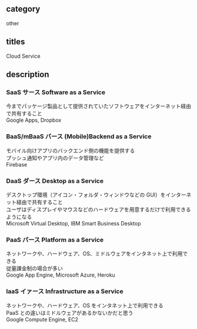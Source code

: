 ## category

other

## titles

Cloud Service

## description

### SaaS サース Software as a Service

今までパッケージ製品として提供されていたソフトウェアをインターネット経由で共有すること  
Google Apps, Dropbox

### BaaS/mBaaS バース (Mobile)Backend as a Service

モバイル向けアプリのバックエンド側の機能を提供する  
プッシュ通知やアプリ内のデータ管理など  
Firebase

### DaaS ダース Desktop as a Service

デスクトップ環境（アイコン・フォルダ・ウィンドウなどの GUI）をインターネット経由で共有すること  
ユーザはディスプレイやマウスなどのハードウェアを用意するだけで利用できるようになる  
Microsoft Virtual Desktop, IBM Smart Business Desktop

### PaaS パース Platform as a Service

ネットワークや、ハードウェア、OS、ミドルウェアをインタネット上で利用できる  
従量課金制の場合が多い  
Google App Engine, Microsoft Azure, Heroku

### IaaS イァース Infrastructure as a Service

ネットワークや、ハードウェア、OS をインタネット上で利用できる  
PaaS との違いはミドルウェアがあるかないかだと思う  
Google Compute Engine, EC2
